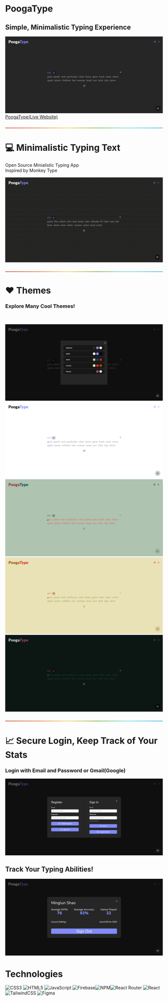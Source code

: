 # **PoogaType** 
## Simple, Minimalistic Typing Experience
![Sample Gif](readmeImages/PoogaTypeMain.png)
<a href="https://poogatype.web.app/">PoogaType(Live Website)</a>

![rainbow divider](readmeImages/rainbow.png)

# :computer: Minimalistic Typing Text
Open Source Minialistic Typing App <br>
Inspired by Monkey Type

![Sample Gif](readmeImages/TypeSample.gif)

![rainbow divider](readmeImages/rainbow.png)


# :heart: Themes
### Explore Many Cool Themes!
<br>

![Sample Gif](readmeImages/PoogaTypeThemeSelector.png)
![Sample Gif](readmeImages/PoogaTypeLight.png)
![Sample Gif](readmeImages/PoogaTypeMint.png)
![Sample Gif](readmeImages/PoogaTypeCreme.png)
![Sample Gif](readmeImages/PoogaTypeForest.png)

![rainbow divider](readmeImages/rainbow.png)

# :chart_with_upwards_trend: Secure Login, Keep Track of Your Stats
### Login with Email and Password or Gmail(Google)

![Sample Gif](readmeImages/PoogaTypeLogin.png)

## Track Your Typing Abilities!

![Sample Gif](readmeImages/PoogaTypeProfile.png)

# Technologies

![CSS3](https://img.shields.io/badge/css3-%231572B6.svg?style=for-the-badge&logo=css3&logoColor=white) ![HTML5](https://img.shields.io/badge/html5-%23E34F26.svg?style=for-the-badge&logo=html5&logoColor=white) ![JavaScript](https://img.shields.io/badge/javascript-%23323330.svg?style=for-the-badge&logo=javascript&logoColor=%23F7DF1E) ![Firebase](https://img.shields.io/badge/firebase-%23039BE5.svg?style=for-the-badge&logo=firebase)![NPM](https://img.shields.io/badge/NPM-%23000000.svg?style=for-the-badge&logo=npm&logoColor=white)![React Router](https://img.shields.io/badge/React_Router-CA4245?style=for-the-badge&logo=react-router&logoColor=white) ![React](https://img.shields.io/badge/react-%2320232a.svg?style=for-the-badge&logo=react&logoColor=%2361DAFB) ![TailwindCSS](https://img.shields.io/badge/tailwindcss-%2338B2AC.svg?style=for-the-badge&logo=tailwind-css&logoColor=white) 	![Figma](https://img.shields.io/badge/figma-%23F24E1E.svg?style=for-the-badge&logo=figma&logoColor=white)
